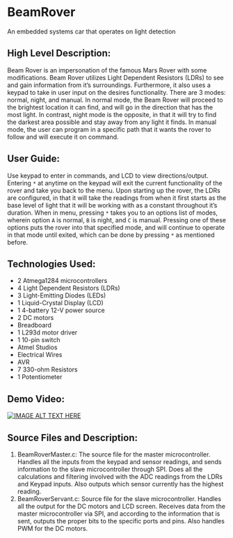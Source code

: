# BeamRover
An embedded systems car that operates on light detection

## High Level Description:
Beam Rover is an impersonation of the famous Mars Rover with some modifications. Beam Rover utilizes Light Dependent Resistors (LDRs) to see and gain information from it’s surroundings. Furthermore, it also uses a keypad to take in user input on the desires functionality. There are 3 modes: normal, night, and manual. In normal mode, the Beam Rover will proceed to the brightest location it can find, and will go in the direction that has the most light. In contrast, night mode is the opposite, in that it will try to find the darkest area possible and stay away from any light it finds. In manual mode, the user can program in a specific path that it wants the rover to follow and will execute it on command.

## User Guide:
Use keypad to enter in commands, and LCD to view directions/output. Entering `*` at anytime on the keypad will exit the current functionality of the rover and take you back to the menu. Upon starting up the rover, the LDRs are configured, in that it will take the readings from when it first starts as the base level of light that it will be working with as a constant throughout it’s duration. When in menu, pressing `*` takes you to an options list of modes, wherein option `A` is normal, `B` is night, and `C` is manual. Pressing one of these options puts the rover into that specified mode, and will continue to operate in that mode until exited, which can be done by pressing `*` as mentioned before.

## Technologies Used: 
* 2 Atmega1284 microcontrollers
* 4 Light Dependent Resistors (LDRs)
* 3 Light-Emitting Diodes (LEDs)
* 1 Liquid-Crystal Display (LCD)
* 1 4-battery 12-V power source
* 2 DC motors
* Breadboard
* 1 L293d motor driver
* 1 10-pin switch
* Atmel Studios
* Electrical Wires
* AVR
* 7 330-ohm Resistors
* 1 Potentiometer
 
## Demo Video:
[![IMAGE ALT TEXT HERE](https://i.ytimg.com/vi/9hwpurE0pgE/hqdefault.jpg?custom=true&w=196&h=110&stc=true&jpg444=true&jpgq=90&sp=68&sigh=r4Qkw0hcRw_fJy85-Qkf7675bsE)](https://youtu.be/9hwpurE0pgE)

## Source Files and Description:
1. BeamRoverMaster.c: The source file for the master microcontroller. Handles all the inputs from the keypad and sensor readings, and sends information to the slave microcontroller through SPI. Does all the calculations and filtering involved with the ADC readings from the LDRs and Keypad inputs. Also outputs which sensor currently has the highest reading.
2. BeamRoverServant.c: Source file for the slave microcontroller. Handles all the output for the DC motors and LCD screen. Receives data from the master microcontroller via SPI, and according to the information that is sent, outputs the proper bits to the specific ports and pins. Also handles PWM for the DC motors.
